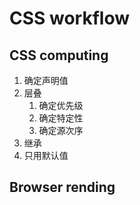 # CSS workflow

## CSS computing

1. 确定声明值
2. 层叠
    1. 确定优先级
    2. 确定特定性
    3. 确定源次序
3. 继承
4. 只用默认值

## Browser rending
